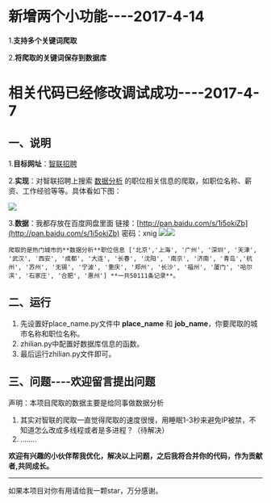 
# 新增两个小功能----2017-4-14 #
1.**支持多个关键词爬取**

2.**将爬取的关键词保存到数据库**

# 相关代码已经修改调试成功----2017-4-7 #

## 一、说明 ##

1.**目标网址**：[智联招聘](http://www.zhaopin.com/)

2.**实现**：对智联招聘上搜索 [数据分析](http://sou.zhaopin.com/jobs/searchresult.ashx?jl=%E5%8C%97%E4%BA%AC&kw=%E6%95%B0%E6%8D%AE%E5%88%86%E6%9E%90&sm=0&p=1) 的职位相关信息的爬取，如职位名称、薪资、工作经验等等。具体看如下图：

![](http://i.imgur.com/0BYnbZd.png)

3.**数据**：我都存放在百度网盘里面 链接：[http://pan.baidu.com/s/1i5okiZb](http://pan.baidu.com/s/1i5okiZb) 密码：xnig
	![](http://i.imgur.com/JcN9g3f.png)![](http://i.imgur.com/Lapfys1.png)

	爬取的是热门城市的**数据分析**职位信息 ['北京','上海', '广州', '深圳', '天津', '武汉', '西安', '成都', '大连', '长春', '沈阳', '南京', '济南', '青岛','杭州', '苏州', '无锡', '宁波', '重庆', '郑州', '长沙', '福州', '厦门', '哈尔滨', '石家庄', '合肥', '惠州'] **一共50111条记录**。
## 二、运行 ##
1. 先设置好place_name.py文件中 **place_name** 和 **job_name**，你要爬取的城市名称和职位名称。
2. zhilian.py中配置好数据库信息的函数。
3. 最后运行zhilian.py文件即可。 

## 三、问题----欢迎留言提出问题 ##

声明：本项目爬取的数据主要是给同事做数据分析

1. 其实对智联的爬取一直觉得爬取的速度很慢，用睡眠1-3秒来避免IP被禁，不知道怎么改成多线程或者是多进程？（待解决）
2. ........
 
**欢迎有兴趣的小伙伴帮我优化，解决以上问题，之后我将合并你的代码，作为贡献者,共同成长。**


----------
如果本项目对你有用请给我一颗star，万分感谢。 